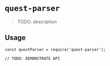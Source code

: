 # `quest-parser`

> TODO: description

## Usage

```
const questParser = require('quest-parser');

// TODO: DEMONSTRATE API
```
